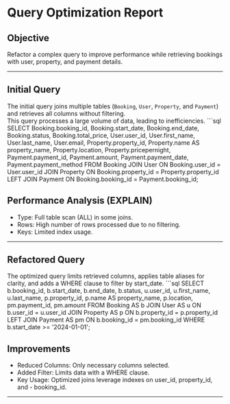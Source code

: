 # Query Optimization Report

## Objective
Refactor a complex query to improve performance while retrieving bookings with user, property, and payment details.

---

## Initial Query
The initial query joins multiple tables (`Booking`, `User`, `Property`, and `Payment`) and retrieves all columns without filtering.  
This query processes a large volume of data, leading to inefficiencies.
    ```sql
    SELECT 
        Booking.booking_id,
        Booking.start_date,
        Booking.end_date,
        Booking.status,
        Booking.total_price,
        User.user_id,
        User.first_name,
        User.last_name,
        User.email,
        Property.property_id,
        Property.name AS property_name,
        Property.location,
        Property.pricepernight,
        Payment.payment_id,
        Payment.amount,
        Payment.payment_date,
        Payment.payment_method
    FROM 
        Booking
    JOIN 
        User ON Booking.user_id = User.user_id
    JOIN 
        Property ON Booking.property_id = Property.property_id
    LEFT JOIN 
        Payment ON Booking.booking_id = Payment.booking_id;

## Performance Analysis (EXPLAIN)
- Type: Full table scan (ALL) in some joins.
- Rows: High number of rows processed due to no filtering.
- Keys: Limited index usage.

---

## Refactored Query
The optimized query limits retrieved columns, applies table aliases for clarity, and adds a WHERE clause to filter by start_date.
    ```sql
    SELECT 
        b.booking_id,
        b.start_date,
        b.end_date,
        b.status,
        u.user_id,
        u.first_name,
        u.last_name,
        p.property_id,
        p.name AS property_name,
        p.location,
        pm.payment_id,
        pm.amount
    FROM 
        Booking AS b
    JOIN 
        User AS u ON b.user_id = u.user_id
    JOIN 
        Property AS p ON b.property_id = p.property_id
    LEFT JOIN 
        Payment AS pm ON b.booking_id = pm.booking_id
    WHERE 
        b.start_date >= '2024-01-01';
## Improvements
- Reduced Columns: Only necessary columns selected.
- Added Filter: Limits data with a WHERE clause.
- Key Usage: Optimized joins leverage indexes on user_id, property_id, and - booking_id.

---



